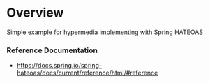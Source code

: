# Overview
Simple example for hypermedia implementing with Spring HATEOAS

### Reference Documentation
- https://docs.spring.io/spring-hateoas/docs/current/reference/html/#reference


